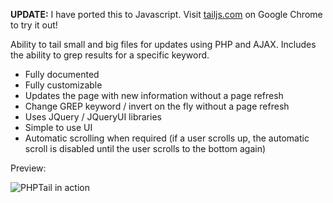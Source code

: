 **UPDATE:** I have ported this to Javascript. Visit <a href='http://www.tailjs.com'>tailjs.com</a> on Google Chrome to try it out!

Ability to tail small and big files for updates using PHP and AJAX. Includes the ability to grep results for a specific keyword.

  * Fully documented
  * Fully customizable
  * Updates the page with new information without a page refresh
  * Change GREP keyword / invert on the fly without a page refresh
  * Uses JQuery / JQueryUI libraries
  * Simple to use UI
  * Automatic scrolling when required (if a user scrolls up, the automatic scroll is disabled until the user scrolls to the bottom again)

Preview:

<img src='http://www.upload.ee/image/1090701/PHPTail.png' alt='PHPTail in action' />
